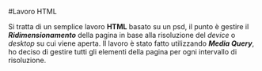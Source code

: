 #Lavoro HTML

Si tratta di un semplice lavoro **HTML** basato su un psd, il punto è gestire il *__Ridimensionamento__* della pagina in base alla risoluzione del _device_ o _desktop_ su cui viene aperta. 
Il lavoro è stato fatto utilizzando __*Media Query*__, ho deciso di gestire tutti gli elementi della pagina per ogni intervallo di risoluzione.
